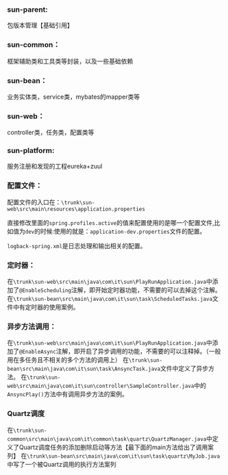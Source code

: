 ### sun-parent:

包版本管理【基础引用】

### sun-common：

框架辅助类和工具类等封装，以及一些基础依赖

### sun-bean：

业务实体类，service类，mybates的mapper类等

### sun-web：

controller类，任务类，配置类等

### sun-platform:

服务注册和发现的工程eureka+zuul



### 配置文件：

配置文件的入口在：`\trunk\sun-web\src\main\resources\application.properties`

直接修改里面的`spring.profiles.active`的值来配置使用的是哪一个配置文件,比如值为`dev`的时候:使用的就是：`application-dev.properties`文件的配置。

`logback-spring.xml`是日志处理和输出相关的配置。

### 定时器：

在`\trunk\sun-web\src\main\java\com\it\sun\PlayRunApplication.java`中添加了`@EnableScheduling`注解，即开始定时器功能，不需要的可以去掉这个注解。
在`\trunk\sun-bean\src\main\java\com\it\sun\task\ScheduledTasks.java`文件中有定时器的使用案例。

### 异步方法调用：

在`\trunk\sun-web\src\main\java\com\it\sun\PlayRunApplication.java`中添加了`@EnableAsync`注解，即开启了异步调用的功能，不需要的可以注释掉。（一般用在多任务且不相关的多个方法的调用上）
在`\trunk\sun-bean\src\main\java\com\it\sun\task\AnsyncTask.java`文件中定义了异步方法。
在`\trunk\sun-web\src\main\java\com\it\sun\controller\SampleController.java`中的`AnsyncPlay()`方法中有调用异步方法的案例。

### Quartz调度

在`\trunk\sun-common\src\main\java\com\it\common\task\quartz\QuartzManager.java`中定义了Quartz调度任务的添加删除启动等方法【最下面的main方法给出了调用案列】
在`\trunk\sun-bean\src\main\java\com\it\sun\task\quartz\MyJob.java`中写了一个被Quartz调用的执行方法案列
